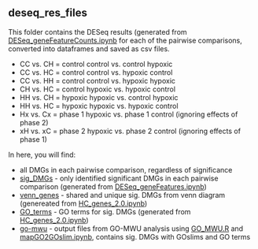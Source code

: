 ## deseq_res_files

This folder contains the DESeq results (generated from [DESeq_geneFeatureCounts.ipynb](https://github.com/jgmcdonough/CE18_methylRAD_analysis/blob/master/analysis/DMGs_analysis/DESeq_geneFeatureCounts.ipynb) for each of the pairwise comparisons, converted into dataframes and saved as csv files. 

- CC vs. CH = control control vs. control hypoxic
- CC vs. HC = control control vs. hypoxic control
- CC vs. HH = control control vs. hypoxic hypoxic
- CH vs. HC = control hypoxic vs. hypoxic control
- HH vs. CH = hypoxic hypoxic vs. control hypoxic
- HH vs. HC = hypoxic hypoxic vs. hypoxic control
- Hx vs. Cx = phase 1 hypoxic vs. phase 1 control (ignoring effects of phase 2)
- xH vs. xC = phase 2 hypoxic vs. phase 2 control (ignoring effects of phase 1)



In here, you will find:
- all DMGs in each pairwise comparison, regardless of significance
- [sig_DMGs](https://github.com/jgmcdonough/CE18_methylRAD_analysis/tree/master/analysis/deseq_res_files/geneFeatures_res/sig_DMGs) - only identified significant DMGs in each pairwise comparison (generated from [DESeq_geneFeatures.ipynb](https://github.com/jgmcdonough/CE18_methylRAD_analysis/blob/master/analysis/DMGs_analysis/DESeq_geneFeatures.ipynb))
- [venn_genes](https://github.com/jgmcdonough/CE18_methylRAD_analysis/tree/master/analysis/deseq_res_files/geneFeatures_res/venn_genes) - shared and unique sig. DMGs from venn diagram (genereated from [HC_genes_2.0.ipynb](https://github.com/jgmcdonough/CE18_methylRAD_analysis/blob/master/analysis/DMGs_analysis/HC_genes_2.0.ipynb))
- [GO_terms](https://github.com/jgmcdonough/CE18_methylRAD_analysis/tree/master/analysis/deseq_res_files/geneFeatures_res/GO_terms) - GO terms for sig. DMGs (generated from [HC_genes_2.0.ipynb](https://github.com/jgmcdonough/CE18_methylRAD_analysis/blob/master/analysis/DMGs_analysis/HC_genes_2.0.ipynb))
- [go-mwu](https://github.com/jgmcdonough/CE18_methylRAD_analysis/tree/master/analysis/deseq_res_files/geneFeatures_res/go-mwu) - output files from GO-MWU analysis using [GO_MWU.R](https://github.com/jgmcdonough/CE18_methylRAD_analysis/blob/master/analysis/DMGs_analysis/go_mwu/GO_MWU.R) and [mapGO2GOslim.ipynb](https://github.com/jgmcdonough/CE18_methylRAD_analysis/blob/master/analysis/DMGs_analysis/mapGO2GOslim.ipynb), contains sig. DMGs with GOslims and GO terms
